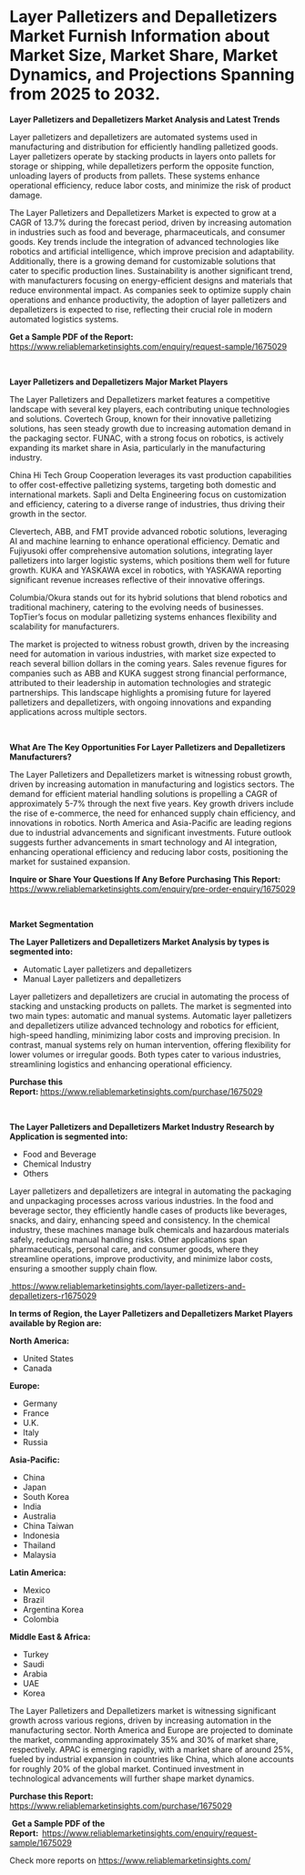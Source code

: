 <p><h1>Layer Palletizers and Depalletizers Market Furnish Information about Market Size, Market Share, Market Dynamics, and Projections Spanning from 2025 to 2032.</h1></p><p><strong>Layer Palletizers and Depalletizers Market Analysis and Latest Trends</strong></p>
<p><p>Layer palletizers and depalletizers are automated systems used in manufacturing and distribution for efficiently handling palletized goods. Layer palletizers operate by stacking products in layers onto pallets for storage or shipping, while depalletizers perform the opposite function, unloading layers of products from pallets. These systems enhance operational efficiency, reduce labor costs, and minimize the risk of product damage.</p><p>The Layer Palletizers and Depalletizers Market is expected to grow at a CAGR of 13.7% during the forecast period, driven by increasing automation in industries such as food and beverage, pharmaceuticals, and consumer goods. Key trends include the integration of advanced technologies like robotics and artificial intelligence, which improve precision and adaptability. Additionally, there is a growing demand for customizable solutions that cater to specific production lines. Sustainability is another significant trend, with manufacturers focusing on energy-efficient designs and materials that reduce environmental impact. As companies seek to optimize supply chain operations and enhance productivity, the adoption of layer palletizers and depalletizers is expected to rise, reflecting their crucial role in modern automated logistics systems.</p></p>
<p><strong>Get a Sample PDF of the Report:&nbsp;</strong> <a href="https://www.reliablemarketinsights.com/enquiry/request-sample/1675029?utm_campaign=2647&utm_medium=2&utm_source=Github&utm_content=ia&utm_term=25032025&utm_id=layer-palletizers-and-depalletizers">https://www.reliablemarketinsights.com/enquiry/request-sample/1675029</a></p>
<p>&nbsp;</p>
<p><strong>Layer Palletizers and Depalletizers Major Market Players</strong></p>
<p><p>The Layer Palletizers and Depalletizers market features a competitive landscape with several key players, each contributing unique technologies and solutions. Covertech Group, known for their innovative palletizing solutions, has seen steady growth due to increasing automation demand in the packaging sector. FUNAC, with a strong focus on robotics, is actively expanding its market share in Asia, particularly in the manufacturing industry.</p><p>China Hi Tech Group Cooperation leverages its vast production capabilities to offer cost-effective palletizing systems, targeting both domestic and international markets. Sapli and Delta Engineering focus on customization and efficiency, catering to a diverse range of industries, thus driving their growth in the sector.</p><p>Clevertech, ABB, and FMT provide advanced robotic solutions, leveraging AI and machine learning to enhance operational efficiency. Dematic and Fujiyusoki offer comprehensive automation solutions, integrating layer palletizers into larger logistic systems, which positions them well for future growth. KUKA and YASKAWA excel in robotics, with YASKAWA reporting significant revenue increases reflective of their innovative offerings.</p><p>Columbia/Okura stands out for its hybrid solutions that blend robotics and traditional machinery, catering to the evolving needs of businesses. TopTier’s focus on modular palletizing systems enhances flexibility and scalability for manufacturers.</p><p>The market is projected to witness robust growth, driven by the increasing need for automation in various industries, with market size expected to reach several billion dollars in the coming years. Sales revenue figures for companies such as ABB and KUKA suggest strong financial performance, attributed to their leadership in automation technologies and strategic partnerships. This landscape highlights a promising future for layered palletizers and depalletizers, with ongoing innovations and expanding applications across multiple sectors.</p></p>
<p>&nbsp;</p>
<p><strong>What Are The Key Opportunities For Layer Palletizers and Depalletizers Manufacturers?</strong></p>
<p><p>The Layer Palletizers and Depalletizers market is witnessing robust growth, driven by increasing automation in manufacturing and logistics sectors. The demand for efficient material handling solutions is propelling a CAGR of approximately 5-7% through the next five years. Key growth drivers include the rise of e-commerce, the need for enhanced supply chain efficiency, and innovations in robotics. North America and Asia-Pacific are leading regions due to industrial advancements and significant investments. Future outlook suggests further advancements in smart technology and AI integration, enhancing operational efficiency and reducing labor costs, positioning the market for sustained expansion.</p></p>
<p><strong>Inquire or Share Your Questions If Any Before Purchasing This Report:</strong> <a href="https://www.reliablemarketinsights.com/enquiry/pre-order-enquiry/1675029?utm_campaign=2647&utm_medium=2&utm_source=Github&utm_content=ia&utm_term=25032025&utm_id=layer-palletizers-and-depalletizers">https://www.reliablemarketinsights.com/enquiry/pre-order-enquiry/1675029</a></p>
<p>&nbsp;</p>
<p><strong>Market Segmentation</strong></p>
<p><strong>The Layer Palletizers and Depalletizers Market Analysis by types is segmented into:</strong></p>
<p><ul><li>Automatic Layer palletizers and depalletizers</li><li>Manual Layer palletizers and depalletizers</li></ul></p>
<p><p>Layer palletizers and depalletizers are crucial in automating the process of stacking and unstacking products on pallets. The market is segmented into two main types: automatic and manual systems. Automatic layer palletizers and depalletizers utilize advanced technology and robotics for efficient, high-speed handling, minimizing labor costs and improving precision. In contrast, manual systems rely on human intervention, offering flexibility for lower volumes or irregular goods. Both types cater to various industries, streamlining logistics and enhancing operational efficiency.</p></p>
<p><strong>Purchase this Report:&nbsp;</strong><a href="https://www.reliablemarketinsights.com/purchase/1675029?utm_campaign=2647&utm_medium=2&utm_source=Github&utm_content=ia&utm_term=25032025&utm_id=layer-palletizers-and-depalletizers">https://www.reliablemarketinsights.com/purchase/1675029</a></p>
<p>&nbsp;</p>
<p><strong>The Layer Palletizers and Depalletizers Market Industry Research by Application is segmented into:</strong></p>
<p><ul><li>Food and Beverage</li><li>Chemical Industry</li><li>Others</li></ul></p>
<p><p>Layer palletizers and depalletizers are integral in automating the packaging and unpackaging processes across various industries. In the food and beverage sector, they efficiently handle cases of products like beverages, snacks, and dairy, enhancing speed and consistency. In the chemical industry, these machines manage bulk chemicals and hazardous materials safely, reducing manual handling risks. Other applications span pharmaceuticals, personal care, and consumer goods, where they streamline operations, improve productivity, and minimize labor costs, ensuring a smoother supply chain flow.</p></p>
<p><a href="https://www.reliablemarketinsights.com/layer-palletizers-and-depalletizers-r1675029?utm_campaign=2647&utm_medium=2&utm_source=Github&utm_content=ia&utm_term=25032025&utm_id=layer-palletizers-and-depalletizers">&nbsp;https://www.reliablemarketinsights.com/layer-palletizers-and-depalletizers-r1675029</a></p>
<p><strong>In terms of Region, the Layer Palletizers and Depalletizers Market Players available by Region are:</strong></p>
<p>
    <p> <strong> North America: </strong>
        <ul>
            <li>United States</li>
            <li>Canada</li>
        </ul>
        </p> 
    <p> <strong> Europe: </strong>
        <ul>
            <li>Germany</li>
            <li>France</li>
            <li>U.K.</li>
            <li>Italy</li>
            <li>Russia</li>
        </ul>
        </p> 
    <p> <strong> Asia-Pacific: </strong>
        <ul>
            <li>China</li>
            <li>Japan</li>
            <li>South Korea</li>
            <li>India</li>
            <li>Australia</li>
            <li>China Taiwan</li>
            <li>Indonesia</li>
            <li>Thailand</li>
            <li>Malaysia</li>
        </ul>
        </p> 
    <p> <strong> Latin America: </strong>
        <ul>
            <li>Mexico</li>
            <li>Brazil</li>
            <li>Argentina Korea</li>
            <li>Colombia</li>
        </ul>
        </p> 
    <p> <strong> Middle East & Africa: </strong>
        <ul>
            <li>Turkey</li>
            <li>Saudi</li>
            <li>Arabia</li>
            <li>UAE</li>
            <li>Korea</li>
        </ul>
    </p>
    </p>
<p><p>The Layer Palletizers and Depalletizers market is witnessing significant growth across various regions, driven by increasing automation in the manufacturing sector. North America and Europe are projected to dominate the market, commanding approximately 35% and 30% of market share, respectively. APAC is emerging rapidly, with a market share of around 25%, fueled by industrial expansion in countries like China, which alone accounts for roughly 20% of the global market. Continued investment in technological advancements will further shape market dynamics.</p></p>
<p><strong>Purchase this Report: </strong><a href="https://www.reliablemarketinsights.com/purchase/1675029?utm_campaign=2647&utm_medium=2&utm_source=Github&utm_content=ia&utm_term=25032025&utm_id=layer-palletizers-and-depalletizers">https://www.reliablemarketinsights.com/purchase/1675029</a></p>
<p>&nbsp;<strong>Get a Sample PDF of the Report:&nbsp;&nbsp;</strong><a href="https://www.reliablemarketinsights.com/enquiry/request-sample/1675029?utm_campaign=2647&utm_medium=2&utm_source=Github&utm_content=ia&utm_term=25032025&utm_id=layer-palletizers-and-depalletizers">https://www.reliablemarketinsights.com/enquiry/request-sample/1675029</a></p>
<p><strong></strong></p>
<p>Check more reports on <a href="https://www.reliablemarketinsights.com/?utm_campaign=2647&utm_medium=2&utm_source=Github&utm_content=ia&utm_term=25032025&utm_id=layer-palletizers-and-depalletizers">https://www.reliablemarketinsights.com/</a></p>